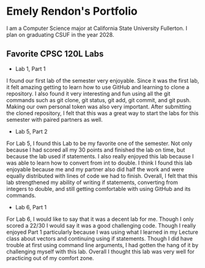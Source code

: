 # Emely Rendon's Portfolio 

I am a Computer Science major at California State University Fullerton. I plan on graduating CSUF in the year 2028.


## Favorite CPSC 120L Labs

* Lab 1, Part 1

I found our first lab of the semester very enjoyable. Since it was the first lab, it felt amazing
getting to learn how to use GitHub and learning to clone a repository. I also found it very interesting
and fun using all the git commands such as git clone, git status, git add, git commit, and git push. 
Making our own personal token was also very important. After submitting the cloned repository, 
I felt that this was a great way to start the labs for this semester with paired partners as well. 

* Lab 5, Part 2

For Lab 5, I found this Lab to be my favorite one of the semester. Not only because I had scored 
all my 30 points and finished the lab on time, but because the lab used if statements. I also really
enjoyed this lab because I was able to learn how to convert from int to double. I think I found this
lab enjoyable because me and my partner also did half the work and were equally distributed with lines
of code we had to finish. Overall, I felt that this lab strengthened my ability of writing if statements,
converting from integers to double, and still getting comfortable with using GitHub and its commands. 

* Lab 6, Part 1

For Lab 6, I would like to say that it was a decent lab for me. Though I only scored a 22/30 I would
say it was a good challenging code. Though I really enjoyed Part 1 particularly because I was using
what I learned in my Lecture class about vectors and continuing using if statements. Though I did have 
trouble at first using command line arguments, I had gotten the hang of it by challenging myself with this lab.
Overall I thought this lab was very well for practicing out of my comfort zone. 
